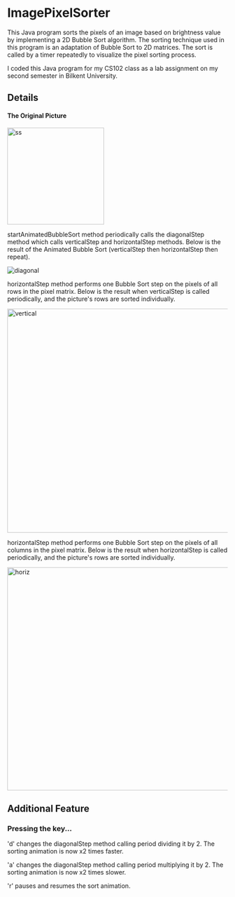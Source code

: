# ImagePixelSorter
This Java program sorts the pixels of an image based on brightness value by implementing a 2D Bubble Sort algorithm. The sorting technique used in this program is an adaptation of Bubble Sort to 2D matrices. The sort is called by a timer repeatedly to visualize the pixel sorting process.

I coded this Java program for my CS102 class as a lab assignment on my second semester in Bilkent University.

## Details

#### The Original Picture

<img width="221" alt="ss" src="https://github.com/ph7oeuf/Image-Pixel-Sorter/assets/77412814/2dc38214-7e10-4aa9-a591-2bebde4a1c4c">


startAnimatedBubbleSort method periodically calls the diagonalStep method which calls verticalStep and horizontalStep methods.
Below is the result of the Animated Bubble Sort (verticalStep then horizontalStep then repeat). 

![diagonal](https://github.com/ph7oeuf/Image-Pixel-Sorter/assets/77412814/cbe9ba68-b4a7-450b-b255-5a18f8d737f1)


horizontalStep method performs one Bubble Sort step on the pixels of all rows in the pixel matrix.
Below is the result when verticalStep is called periodically, and the picture's rows are sorted individually.

<img width="511" alt="vertical" src="https://github.com/ph7oeuf/Image-Pixel-Sorter/assets/77412814/e6555968-c389-48bc-8436-24153e50806b">


horizontalStep method performs one Bubble Sort step on the pixels of all columns in the pixel matrix.
Below is the result when horizontalStep is called periodically, and the picture's rows are sorted individually.

<img width="509" alt="horiz" src="https://github.com/ph7oeuf/Image-Pixel-Sorter/assets/77412814/1f772e7b-8911-4d8b-9699-81e3a377d60d">

## Additional Feature
### Pressing the key...
   'd' changes the diagonalStep method calling period dividing it by 2. The sorting animation is now x2 times faster.
            
   'a' changes the diagonalStep method calling period multiplying it by 2. The sorting animation is now x2 times slower.
          
   'r' pauses and resumes the sort animation.
